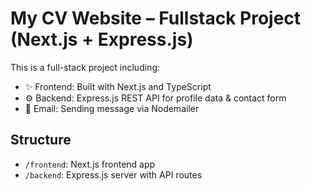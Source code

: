 # My CV Website – Fullstack Project (Next.js + Express.js)

This is a full-stack project including:

- ✨ Frontend: Built with Next.js and TypeScript
- ⚙️ Backend: Express.js REST API for profile data & contact form
- 📧 Email: Sending message via Nodemailer

## Structure

- `/frontend`: Next.js frontend app
- `/backend`: Express.js server with API routes

